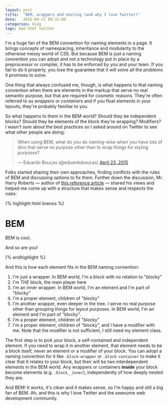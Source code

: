 ```yaml
---
layout: post
title:  "BEM, wrappers and nesting (and why I love Twitter)"
date:   2015-04-27 09:32:00
categories: blog
tags: bem html twitter
---
```

I'm a huge fan of the BEM convention for naming elements in a page. It brings concepts of namespacing, inheritance and modularity to the otherwise messy world of CSS. But because BEM is just a naming convention you can adopt and not a technology put in place by a preprocessor or compiler, it has to be enforced by you and your team. If you fail to do it properly, you lose the guarantee that it will solve all the problems it promises to solve.<!--more-->

One thing that always confused me, though, is what happens to that naming convention when there are elements in the markup that serve no real semantic purpose, but that are required for cosmetic reasons. They're often referred to as *wrappers* or *containers* and if you float elements in your layouts, they're probably familiar to you. 

So what happens to them in the BEM world? Should they be independent blocks? Should they be elements of the block they're wrapping? Modifiers? I wasn't sure about the best practices so I asked around on Twitter to see what other people are doing:

<blockquote class="twitter-tweet" lang="en"><p>When using BEM, what do you do naming-wise when you have lots of divs that serve no purpose other than to wrap things for styling purposes?</p>&mdash; Eduardo Bouças (@eduardoboucas) <a href="https://twitter.com/eduardoboucas/status/591332733944598528">April 23, 2015</a></blockquote>
<script async src="//platform.twitter.com/widgets.js" charset="utf-8"></script>

Folks started sharing their own approaches, finding conflicts with the rules of BEM and discussing options to fix them. Further down the discussion, Mr. Harry Roberts — author of [this reference article](http://csswizardry.com/2013/01/mindbemding-getting-your-head-round-bem-syntax/) — shared his views and helped me come up with a structure that makes sense and respects the rules:

{% highlight html linenos %}
<!-- 1 -->
<div class="blocky-wrapper">
  <!-- 2 -->
  <div class="blocky">
    <!-- 3 -->
    <div class="blocky__inner">
      <!-- 4 -->
      <h1 class="blocky__title">BEM</h1>
    </div>
    <!-- 3 -->
    <div class="blocky__inner">
      <!-- 5 -->
      <div class="blocky__inner-deeper">
        <!-- 6 -->
        <p class="blocky__copy">BEM is cool.</p>
        <!-- 7 -->
        <p class="blocky__copy blocky__copy--small">And so are you!</p>
      </div>
    </div>
  </div>
</div>
{% endhighlight %}

And this is how each element fits in the BEM naming convention:

1. I'm just a wrapper. In BEM world, I'm a block with no relation to "blocky"
2. I'm *THE* block, the main player here
3. I'm an inner wrapper. In BEM world, I'm an element and I'm part of "blocky"
4. I'm a proper element, children of "blocky"
5. I'm another wrapper, even deeper in the tree. I serve no real purpose other than grouping things for layout purposes. In BEM world, I'm an element and I'm part of "blocky".
6. I'm a proper element, children of "blocky"
7. I'm a proper element, children of "blocky", and I have a modifier with me. Note that the modifier is not sufficient, I still need my element class.

The first step is to pick your block, a self-contained and independent element. If you need to wrap it in another element, that element needs to be a block itself, never an element or a modifier of your block. You can adopt a naming convention for it like `.block-wrapper` or `.block-container` to make it clear that it relates to your block, but their will be two interdependent elements in the BEM world.
Any wrappers or containers **inside** your block become elements (e.g. `.block__inner`), independently of how deeply nested they are.

And BEM! It works, it's clean and it makes sense, so I'm happy and still a big fan of BEM. Ah, and this is why I love Twitter and the awesome web development community.<!--tomb-->
